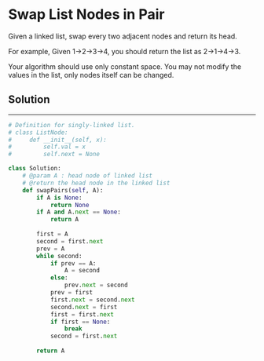 <h1>Swap List Nodes in Pair</h1>

<p>
Given a linked list, swap every two adjacent nodes and return its head.

For example,
Given 1->2->3->4, you should return the list as 2->1->4->3.

Your algorithm should use only constant space. You may not modify the values in the list, only nodes itself can be changed.
</p>

<h2>Solution</h2>

***

```python
# Definition for singly-linked list.
# class ListNode:
#     def __init__(self, x):
#         self.val = x
#         self.next = None

class Solution:
    # @param A : head node of linked list
    # @return the head node in the linked list
    def swapPairs(self, A):
        if A is None:
            return None
        if A and A.next == None:
            return A
            
        first = A
        second = first.next
        prev = A
        while second:
            if prev == A:
                A = second
            else:
                prev.next = second
            prev = first
            first.next = second.next
            second.next = first
            first = first.next
            if first == None:
                break
            second = first.next
        
        return A
```